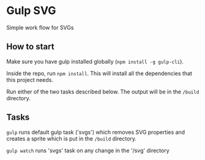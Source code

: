 # Gulp SVG

Simple work flow for SVGs

## How to start

Make sure you have gulp installed globally (`npm install -g gulp-cli`).

Inside the repo, run `npm install`. This will install all the dependencies that this project needs.

Run either of the two tasks described below. The output will be in the `/build` directory.


## Tasks

`gulp` runs default gulp task ('svgs') which removes SVG properties and creates a sprite which is put in the `/build` directory.

`gulp watch` runs 'svgs' task on any change in the '/svg' directory

